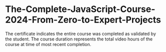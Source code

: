 # The-Complete-JavaScript-Course-2024-From-Zero-to-Expert-Projects
The certificate indicates the entire course was completed as validated by the student. The course duration represents the total video hours of the course at time of most recent completion.
